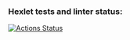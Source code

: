 ### Hexlet tests and linter status:
[![Actions Status](https://github.com/ibrg/python-project-50/workflows/hexlet-check/badge.svg)](https://github.com/ibrg/python-project-50/actions)